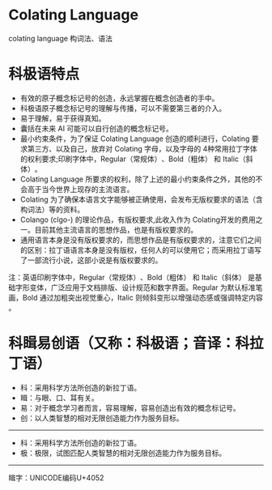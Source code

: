 # Colating Language
colating language 构词法、语法

# 科极语特点
- 有效的原子概念标记号的创造，永远掌握在概念创造者的手中。
- 科极语原子概念标记号的理解与传播，可以不需要第三者的介入。
- 易于理解，易于获得真知。
- 囊括在未来 AI 可能可以自行创造的概念标记号。
- 最小约束条件，为了保证 Colating Language 创造的顺利进行，Colating 要求第三方、以及自己，放弃对 Colating 字母，以及字母的 4种常用拉丁字体的权利要求;印刷字体中，‌Regular（常规体）‌、‌Bold（粗体）‌ 和 ‌Italic（斜体）‌。
- Colating Language 所要求的权利，除了上述的最小约束条件之外，其他的不会高于当今世界上现存的主流语言。
- Colating 为了确保本语言文字能够被正确使用，会发布无版权要求的语法（含构词法）等的资料。
- Colango (clgo-) 的理论作品，有版权要求,此收入作为 Colating开发的费用之一。目前其他主流语言的思想作品，也是有版权要求的。
- 通用语言本身是没有版权要求的，而思想作品是有版权要求的，注意它们之间的区别：拉丁语语言本身是没有版权，任何人的可以使用它；而采用拉丁语写了一部流行小说，这部小说是有版权要求的。

注：英语印刷字体中，‌Regular（常规体）‌、‌Bold（粗体）‌ 和 ‌Italic（斜体）‌ 是基础字形变体，广泛应用于文档排版、设计规范和数字界面。Regular 为默认标准笔画，Bold 通过加粗突出视觉重心，Italic 则倾斜变形以增强动态感或强调特定内容 ‌。
  
# 科䁒易创语（又称：科极语；音译：科拉丁语）
- 科：采用科学方法所创造的新拉丁语。
- 䁒：与眼、口、耳有关。
- 易：对于概念学习者而言，容易理解，容易创造出有效的概念标记号。
- 创：以人类智慧的相对无限创造能力作为服务目标。
---
- 科：采用科学方法所创造的新拉丁语。
- 极：极限，试图匹配人类智慧的相对无限创造能力作为服务目标。

---
䁒字：UNICODE编码U+4052
